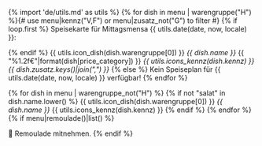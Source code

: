 {% import 'de/utils.md' as utils %}
{% for dish in menu | warengruppe("H") %}{# use menu|kennz("V,F") or menu|zusatz_not("G") to filter #}
{% if loop.first %}
Speisekarte für Mittagsmensa {{ utils.date(date, now, locale) }}:

{% endif %}
{{ utils.icon_dish(dish.warengruppe[0]) }} *{{ dish.name }}*
        {{ "%1.2f€"|format(dish[price_category]) }} _{{ utils.icons_kennz(dish.kennz) }} {{ dish.zusatz.keys()|join(",") }}_
{% else %}
Kein Speiseplan für {{ utils.date(date, now, locale) }} verfügbar!
{% endfor %}

{% for dish in menu | warengruppe_not("H") %}
{% if not "salat" in dish.name.lower() %}
{{ utils.icon_dish(dish.warengruppe[0]) }} *{{ dish.name }}* {{ utils.icons_kennz(dish.kennz) }}
{% endif %}
{% endfor %}
{% if menu|remoulade()|list() %}

🥚 Remoulade mitnehmen.
{% endif %}
